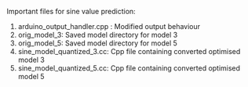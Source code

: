 Important files for sine value prediction:
1. arduino_output_handler.cpp : Modified output behaviour
2. orig_model_3: Saved model directory for model 3
3. orig_model_5: Saved model directory for model 5
4. sine_model_quantized_3.cc: Cpp file containing converted optimised model 3
5. sine_model_quantized_5.cc: Cpp file containing converted optimised model 5